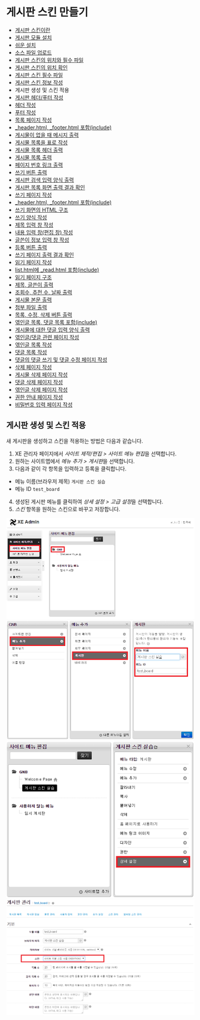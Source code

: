 # 게시판 스킨 만들기

- [게시판 스킨이란](../01_about_board_skin)
- [게시판 모듈 설치](../02_install_board_module)
 - [쉬운 설치](../02_install_board_module/autoinstall)
 - [소스 파일 업로드](../02_install_board_module/upload_sources)
- [게시판 스킨의 위치와 필수 파일](../03_board_skin_structure)
 - [게시판 스킨의 위치 확인](../03_board_skin_structure/confirm_directory)
 - [게시판 스킨 필수 파일](../03_board_skin_structure/required_files)
- [게시판 스킨 정보 작성](../04_write_board_skin_info)
- 게시판 생성 및 스킨 적용
- [게시판 헤더/푸터 작성](../06_write_header_n_footer)
 - [헤더 작성](../06_write_header_n_footer/write_header)
 - [푸터 작성](../06_write_header_n_footer/write_footer)
- [목록 페이지 작성](../07_write_list_page)
 - [_header.html, _footer.html 포함(include)](../07_write_list_page/include_header_n_footer)
 - [게시물이 없을 때 메시지 출력](../07_write_list_page/show_message_when_no_document)
 - [게시물 목록을 표로 작성](../07_write_list_page/listing_documents)
 - [게시물 목록 헤더 출력](../07_write_list_page/print_list_header)
 - [게시물 목록 출력](../07_write_list_page/print_list)
 - [페이지 번호 링크 출력](../07_write_list_page/print_page_no)
 - [쓰기 버튼 출력](../07_write_list_page/print_write_btn)
 - [게시판 검색 입력 양식 출력](../07_write_list_page/print_search_form)
 - [게시판 목록 화면 출력 결과 확인](../07_write_list_page/confirm_print_list)
- [쓰기 페이지 작성](../08_write_writing_page)
 - [_header.html, _footer.html 포함(include)](../08_write_writing_page/include_header_n_footer)
 - [쓰기 화면의 HTML 구조](../08_write_writing_page/html_structure_write_form)
 - [쓰기 양식 작성](../08_write_writing_page/write_writing_form)
 - [제목 입력 창 작성](../08_write_writing_page/write_title_form)
 - [내용 입력 창(편집 창) 작성](../08_write_writing_page/write_input_form)
 - [글쓴이 정보 입력 창 작성](../08_write_writing_page/write_author_form)
 - [등록 버튼 출력](../08_write_writing_page/print_write_btn)
 - [쓰기 페이지 출력 결과 확인](../08_write_writing_page/confirm_write_form)
- [읽기 페이지 작성](../09_write_reading_page)
 - [list.html에 _read.html 포함(include)](../09_write_reading_page/include_header_n_footer)
 - [읽기 페이지 구조](../09_write_reading_page/structure_read_form)
 - [제목, 글쓴이 출력](../09_write_reading_page/print_title_n_author)
 - [조회수, 추천 수, 날짜 출력](../09_write_reading_page/print_num_list)
 - [게시물 본문 출력](../09_write_reading_page/print_content)
 - [첨부 파일 출력](../09_write_reading_page/print_attach_files)
 - [목록, 수정, 삭제 버튼 출력](../09_write_reading_page/print_btns)
 - [엮인글 목록, 댓글 목록 포함(include)](../09_write_reading_page/include_trackback_n_comment_list)
 - [게시물에 대한 댓글 입력 양식 출력](../09_write_reading_page/print_input_comment_form)
- [엮인글/댓글 관련 페이지 작성](../10_write_trackback_n_comment_page)
 - [엮인글 목록 작성](../10_write_trackback_n_comment_page/write_trackback_form)
 - [댓글 목록 작성](../10_write_trackback_n_comment_page/write_comment_form)
 - [댓글의 댓글 쓰기 및 댓글 수정 페이지 작성](../10_write_trackback_n_comment_page/write_recomment_n_edit_form)
- [삭제 페이지 작성](../11_write_deleting_page)
 - [게시물 삭제 페이지 작성](../11_write_deleting_page/write_delete_document_form)
 - [댓글 삭제 페이지 작성](../11_write_deleting_page/write_delete_comment_form)
 - [엮인글 삭제 페이지 작성](../11_write_deleting_page/write_delete_trackback_form)
- [권한 안내 페이지 작성](../12_write_grant_page)
- [비밀번호 입력 페이지 작성](../13_write_password_page)

## 게시판 생성 및 스킨 적용

새 게시판을 생성하고 스킨을 적용하는 방법은 다음과 같습니다.

1. XE 관리자 페이지에서 *사이트 제작/편집 > 사이트 메뉴 편집*을 선택합니다.
2. 원하는 사이트맵에서 *메뉴 추가 > 게시판*을 선택합니다.
3. 다음과 같이 각 항목을 입력하고 등록을 클릭합니다.
 - 메뉴 이름(브라우저 제목) `게시판 스킨 실습`
 - 메뉴 ID `test_board`
4. 생성된 게시판 메뉴를 클릭하여 *상세 설정 > 고급 설정*을 선택합니다.
5. *스킨* 항목을 원하는 스킨으로 바꾸고 저장합니다.

![사이트 제작/편집 > 사이트 메뉴 편집](./001.png)
![메뉴 추가](./002.png)
![상세 설정](./003.png)
![게시판 스킨 변경](./004.png)
